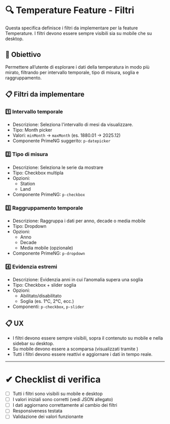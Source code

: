 # 🔍 Temperature Feature - Filtri

Questa specifica definisce i filtri da implementare per la feature Temperature.
I filtri devono essere sempre visibili sia su mobile che su desktop.

## 🎯 Obiettivo

Permettere all’utente di esplorare i dati della temperatura in modo più mirato, filtrando per intervallo temporale, tipo di misura, soglia e raggruppamento.

## 📋 Filtri da implementare

### 1️⃣ Intervallo temporale

- Descrizione: Seleziona l'intervallo di mesi da visualizzare.
- Tipo: Month picker
- Valori: `minMonth` → `maxMonth` (es. 1880.01 → 2025.12)
- Componente PrimeNG suggerito: `p-datepicker`

### 2️⃣ Tipo di misura

- Descrizione: Seleziona le serie da mostrare
- Tipo: Checkbox multipla
- Opzioni:
  - Station
  - Land
- Componente PrimeNG: `p-checkbox`

### 3️⃣ Raggruppamento temporale

- Descrizione: Raggruppa i dati per anno, decade o media mobile
- Tipo: Dropdown
- Opzioni:
  - Anno
  - Decade
  - Media mobile (opzionale)
- Componente PrimeNG: `p-dropdown`

### 4️⃣ Evidenzia estremi

- Descrizione: Evidenzia anni in cui l’anomalia supera una soglia
- Tipo: Checkbox + slider soglia
- Opzioni:
  - Abilitato/disabilitato
  - Soglia (es. 1°C, 2°C, ecc.)
- Componenti: `p-checkbox`, `p-slider`

## 📋 UX

- I filtri devono essere sempre visibili, sopra il contenuto su mobile e nella sidebar su desktop.
- Su mobile devono essere a scomparsa (visualizzati tramite )
- Tutti i filtri devono essere reattivi e aggiornare i dati in tempo reale.

---

# ✔ Checklist di verifica

- [ ] Tutti i filtri sono visibili su mobile e desktop
- [ ] I valori iniziali sono corretti (vedi JSON allegato)
- [ ] I dati aggiornano correttamente al cambio dei filtri
- [ ] Responsiveness testata
- [ ] Validazione dei valori funzionante
